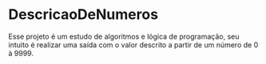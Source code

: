 # DescricaoDeNumeros
Esse projeto é um estudo de algoritmos e lógica de programação, seu intuito é realizar uma saída com o valor descrito a partir de um número de 0 à 9999.
